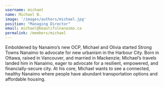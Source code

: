 ```yaml
---
username: michael
name: Michael B.
image: '/images/authors/michael.jpg'
position: "Managing Director"
email: michael@beautifulnanaimo.ca
permalink: /members/michael
---
```


Emboldened by Nanaimo’s new OCP, Michael and Olivia started Strong Towns Nanaimo to advocate for new urbanism in the Harbour City. 
Born in Ottawa, raised in Vancouver, and married in Mackenzie; Michael’s travels landed him in Nanaimo, eager to advocate for a resilient, empowered, and financially-secure city. At his core, Michael wants to see a connected, healthy Nanaimo where people have abundant transportation options and affordable housing.